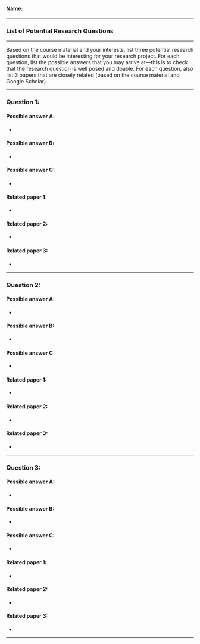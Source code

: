 #### Name:

---

### List of Potential Research Questions

---

Based on the course material and your interests, list three potential research questions that would be interesting for your research project. For each question, list the possible answers that you may arrive at—this is to check that the research question is well posed and doable. For each question, also list 3 papers that are closely related (based on the course material and Google Scholar).

---

### Question 1:

#### Possible answer A:

+

#### Possible answer B:

+

#### Possible answer C:

+

#### Related paper 1:

+

#### Related paper 2:

+

#### Related paper 3:

+

---

### Question 2:

#### Possible answer A:

+

#### Possible answer B:

+

#### Possible answer C:

+

#### Related paper 1:

+

#### Related paper 2:

+

#### Related paper 3:

+

---

### Question 3:

#### Possible answer A:

+

#### Possible answer B:

+

#### Possible answer C:

+

#### Related paper 1:

+

#### Related paper 2:

+

#### Related paper 3:

+

---